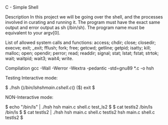 C - Simple Shell

Description
In this project we will be going over the shell,
and the processes involved in curating and running it.
The program must have the exact same output and error output as sh (/bin/sh).
The program name must be equivalent to your argv[0].

List of allowed system calls and functions:
access; chdir; close; closedir; execve; exit; _exit;
fflush; fork; free; getcwd; getline; getpid; isatty;
kill; malloc; open; opendir; perror; read; readdir;
signal; stat; lstat; fstat; strtok; wait; waitpid;
wait3; wait4; write.

Compilation
gcc -Wall -Werror -Wextra -pedantic -std=gnu89 *.c -o hsh

Testing
Interactive mode:

$ ./hsh
($) /bin/ls
hsh main.c shell.c
($)
($) exit
$

NON-Interactive mode:

$ echo "/bin/ls" | ./hsh
hsh main.c shell.c test_ls2
$
$ cat testls2
/bin/ls
/bin/ls
$
$ cat testls2 | ./hsh
hsh main.c shell.c testls2
hsh main.c shell.c testls2
$
